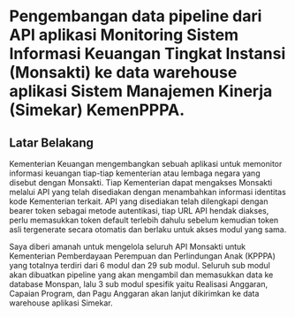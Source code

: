 # Pengembangan data pipeline dari API aplikasi Monitoring Sistem Informasi Keuangan Tingkat Instansi (Monsakti) ke data warehouse aplikasi Sistem Manajemen Kinerja (Simekar) KemenPPPA.

## Latar Belakang

Kementerian Keuangan mengembangkan sebuah aplikasi untuk memonitor informasi keuangan tiap-tiap kementerian atau lembaga negara yang disebut dengan Monsakti. Tiap Kementerian dapat mengakses Monsakti melalui API yang telah disediakan dengan menambahkan informasi identitas kode Kementerian terkait. API yang disediakan telah dilengkapi dengan bearer token sebagai metode autentikasi, tiap URL API hendak diakses, perlu memasukkan token default terlebih dahulu sebelum kemudian token asli tergenerate secara otomatis dan berlaku untuk akses modul yang sama.

Saya diberi amanah untuk mengelola seluruh API Monsakti untuk Kementerian Pemberdayaan Perempuan dan Perlindungan Anak (KPPPA) yang totalnya terdiri dari 6 modul dan 29 sub modul. Seluruh sub modul akan dibuatkan pipeline yang akan mengambil dan memasukkan data ke database Monspan, lalu 3 sub modul spesifik yaitu Realisasi Anggaran, Capaian Program, dan Pagu Anggaran akan lanjut dikirimkan ke data warehouse aplikasi Simekar.
